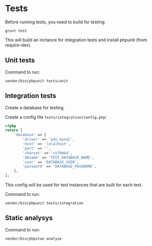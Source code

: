 # Tests

Before running tests, you need to build for testing:

```
grunt test
```

This will build an inctance for integration tests and install phpunit (from require-dev).

## Unit tests

Command to run:

```
vendor/bin/phpunit tests/unit
```

## Integration tests

Create a database for testing.

Create a config file  `tests/integration/config.php`:

```php
<?php
return [
    'database' => [
        'driver' => 'pdo_mysql',
        'host' => 'localhost',
        'port' => '',
        'charset' => 'utf8mb4',
        'dbname' => 'TEST_DATABASE_NAME',
        'user' => 'DATABASE_USER',
        'password' => 'DATABASE_PASSWORD',
    ],
];
```

This config will be used for test instances that are built for each test.

Command to run:
```
vendor/bin/phpunit tests/integration
```

## Static analysys

Command to run:

```
vendor/bin/phpstan analyse
```
